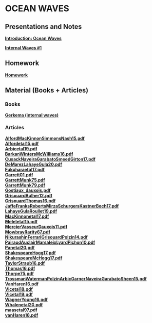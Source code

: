

#  OCEAN WAVES

##  Presentations and Notes



**[Introduction: Ocean Waves ][c1]**  

  [c1]: internal-waves-1.pdf


**[Internal Waves #1 ][c2]**  

  [c2]: internal-waves-2.pdf


<!---

**[Internal Waves #2 ][c3]**  

  [c3]: 2_Ondes_2020.pdf


**[Internal Waves #3 ][c4]**  

  [c4]: 3_Ondes_2020.pdf


**[Internal Waves #4 ][c5]**  

  [c5]: 4_Ondes_2020.pdf
  
  

 
**[Notes #1 and #2 ][n1]**  

  [n1]: cours1.pdf
  
  
   
**[Notes #3 ][n1]**  

  [n2]: cours3_notes.pdf
  

  
**[Notes #2 ][n2]**  

  [n2]: cours2_notes.pdf
  
**[Notes #3 ][n3]**  

  [n3]: cours3_notes.pdf
-->

##  Homework

**[Homework][e1]**  

  [e1]: homework_waves.pdf  







##  Material (Books + Articles)

###  Books


**[Gerkema (internal waves)][p2]**  

  [p2]: gerkema.pdf


###  Articles

**[AlfordMacKinnonSimmonsNash15.pdf][p3]**  
**[Alfordetal15.pdf][p4]**  
**[Arbicetal19.pdf][p5]**  
**[BarkanWintersMcWilliams16.pdf][p6]**  
**[CusackNaveiraGarabatoSmeedGirton17.pdf][p7]**  
**[DeMarezLahayeGula20.pdf][p8]**  
**[Fukuharaetal17.pdf][p9]**  
**[Garrett01.pdf][p10]**  
**[GarrettMunk75.pdf][p11]**  
**[GarrettMunk79.pdf][p12]**  
**[Gostiaux_dauxois.pdf][p13]**  
**[GrisouardBulher12.pdf][p14]**  
**[GrisouardThomas16.pdf][p15]**  
**[JaffeFranksRobertsMirzaSchurgersKastnerBoch17.pdf][p16]**  
**[LahayeGulaRoullet19.pdf][p17]**  
**[MacKinnonetal17.pdf][p18]**  
**[Meletetal15.pdf][p19]**  
**[MercierVasseurDauxois11.pdf][p20]**  
**[MowbrayRarity67.pdf][p21]**  
**[NikurashinFerrariGrisouardPolzin14.pdf][p22]**  
**[PairaudAuclairMarsaleixLyardPichon10.pdf][p23]**  
**[Panetal20.pdf][p24]**  
**[ShakespeareHogg17.pdf][p25]**  
**[ShakespeareMcHogg17.pdf][p26]**  
**[TaylorStraub16.pdf][p27]**  
**[Thomas16.pdf][p28]**  
**[Thorpe75.pdf][p29]**  
**[TrossmanWatermanPolzinArbicGarnerNaveiraGarabatoSheen15.pdf][p30]**  
**[VanHaren16.pdf][p31]**  
**[Vicetal18.pdf][p32]**  
**[Vicetal19.pdf][p33]**  
**[WagnerYoung16.pdf][p34]**  
**[Whalenetal20.pdf][p35]**  
**[maasetal97.pdf][p36]**  
**[vanHaren18.pdf][p37]**  
  
  [p3]: AlfordMacKinnonSimmonsNash15.pdf
  [p4]: Alfordetal15.pdf
  [p5]: Arbicetal19.pdf
  [p6]: BarkanWintersMcWilliams16.pdf
  [p7]: CusackNaveiraGarabatoSmeedGirton17.pdf
  [p8]: DeMarezLahayeGula20.pdf
  [p9]: Fukuharaetal17.pdf
  [p10]: Garrett01.pdf
  [p11]: GarrettMunk75.pdf
  [p12]: GarrettMunk79.pdf
  [p13]: Gostiaux_dauxois.pdf
  [p14]: GrisouardBulher12.pdf
  [p15]: GrisouardThomas16.pdf
  [p16]: JaffeFranksRobertsMirzaSchurgersKastnerBoch17.pdf
  [p17]: LahayeGulaRoullet19.pdf
  [p18]: MacKinnonetal17.pdf
  [p19]: Meletetal15.pdf
  [p20]: MercierVasseurDauxois11.pdf
  [p21]: MowbrayRarity67.pdf
  [p22]: NikurashinFerrariGrisouardPolzin14.pdf
  [p23]: PairaudAuclairMarsaleixLyardPichon10.pdf
  [p24]: Panetal20.pdf
  [p25]: ShakespeareHogg17.pdf
  [p26]: ShakespeareMcHogg17.pdf
  [p27]: TaylorStraub16.pdf
  [p28]: Thomas16.pdf
  [p29]: Thorpe75.pdf
  [p30]: TrossmanWatermanPolzinArbicGarnerNaveiraGarabatoSheen15.pdf
  [p31]: VanHaren16.pdf
  [p32]: Vicetal18.pdf
  [p33]: Vicetal19.pdf
  [p34]: WagnerYoung16.pdf
  [p35]: Whalenetal20.pdf
  [p36]: maasetal97.pdf
  [p37]: vanHaren18.pdf
  
  
  